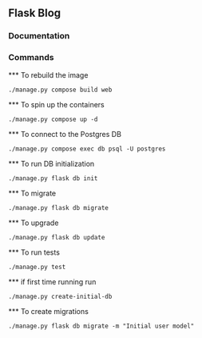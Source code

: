 ## Flask Blog

### Documentation

### Commands

*** To rebuild the image
```shell
./manage.py compose build web
```

*** To spin up the containers
```shell
./manage.py compose up -d
```

*** To connect to the Postgres DB
```shell
./manage.py compose exec db psql -U postgres
```

*** To run DB initialization
```shell
./manage.py flask db init
```

*** To migrate
```shell
./manage.py flask db migrate
```

*** To upgrade
```shell
./manage.py flask db update
```

*** To run tests
```shell
./manage.py test
```

*** if first time running run
```shell
./manage.py create-initial-db
```

*** To create migrations
```shell
./manage.py flask db migrate -m "Initial user model"
```
